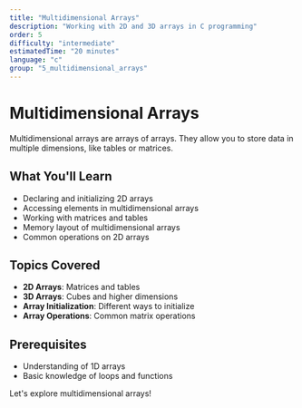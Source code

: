 ```yaml
---
title: "Multidimensional Arrays"
description: "Working with 2D and 3D arrays in C programming"
order: 5
difficulty: "intermediate"
estimatedTime: "20 minutes"
language: "c"
group: "5_multidimensional_arrays"
---
```


# Multidimensional Arrays

Multidimensional arrays are arrays of arrays. They allow you to store data in multiple dimensions, like tables or matrices.

## What You'll Learn

- Declaring and initializing 2D arrays
- Accessing elements in multidimensional arrays
- Working with matrices and tables
- Memory layout of multidimensional arrays
- Common operations on 2D arrays

## Topics Covered

- **2D Arrays**: Matrices and tables
- **3D Arrays**: Cubes and higher dimensions
- **Array Initialization**: Different ways to initialize
- **Array Operations**: Common matrix operations

## Prerequisites

- Understanding of 1D arrays
- Basic knowledge of loops and functions

Let's explore multidimensional arrays!

